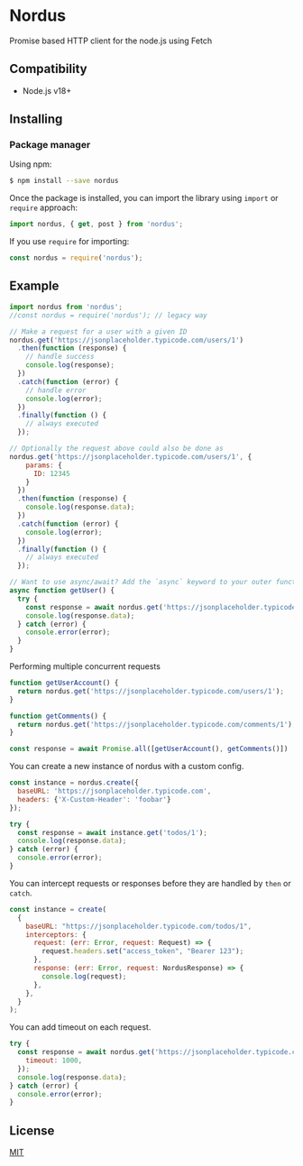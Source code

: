 # Nordus

Promise based HTTP client for the node.js using Fetch

## Compatibility

- Node.js v18+

## Installing

### Package manager

Using npm:

```bash
$ npm install --save nordus
```

Once the package is installed, you can import the library using `import` or `require` approach:

```js
import nordus, { get, post } from 'nordus';
```

If you use `require` for importing:

```js
const nordus = require('nordus');
```

## Example

```js
import nordus from 'nordus';
//const nordus = require('nordus'); // legacy way

// Make a request for a user with a given ID
nordus.get('https://jsonplaceholder.typicode.com/users/1')
  .then(function (response) {
    // handle success
    console.log(response);
  })
  .catch(function (error) {
    // handle error
    console.log(error);
  })
  .finally(function () {
    // always executed
  });

// Optionally the request above could also be done as
nordus.get('https://jsonplaceholder.typicode.com/users/1', {
    params: {
      ID: 12345
    }
  })
  .then(function (response) {
    console.log(response.data);
  })
  .catch(function (error) {
    console.log(error);
  })
  .finally(function () {
    // always executed
  });

// Want to use async/await? Add the `async` keyword to your outer function/method.
async function getUser() {
  try {
    const response = await nordus.get('https://jsonplaceholder.typicode.com/users/1');
    console.log(response.data);
  } catch (error) {
    console.error(error);
  }
}
```

Performing multiple concurrent requests

```js
function getUserAccount() {
  return nordus.get('https://jsonplaceholder.typicode.com/users/1');
}

function getComments() {
  return nordus.get('https://jsonplaceholder.typicode.com/comments/1');
}

const response = await Promise.all([getUserAccount(), getComments()])
```

You can create a new instance of nordus with a custom config.

```js
const instance = nordus.create({
  baseURL: 'https://jsonplaceholder.typicode.com',
  headers: {'X-Custom-Header': 'foobar'}
});

try {
  const response = await instance.get('todos/1');
  console.log(response.data);
} catch (error) {
  console.error(error);
}
```

You can intercept requests or responses before they are handled by `then` or `catch`.

```js
const instance = create(
  {
    baseURL: "https://jsonplaceholder.typicode.com/todos/1",
    interceptors: {
      request: (err: Error, request: Request) => {
        request.headers.set("access_token", "Bearer 123");
      },
      response: (err: Error, request: NordusResponse) => {
        console.log(request);
      },
    },
  }
);
```

You can add timeout on each request.

```js
try {
  const response = await nordus.get('https://jsonplaceholder.typicode.com/todos/1', {
    timeout: 1000,
  });
  console.log(response.data);
} catch (error) {
  console.error(error);
}
```

## License

[MIT](LICENSE)
